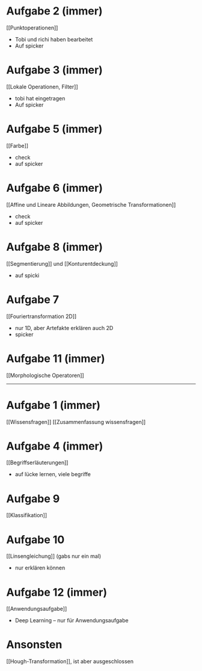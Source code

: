 
# Aufgabe 2 (immer)
[[Punktoperationen]]
- Tobi und richi haben bearbeitet
- Auf spicker
# Aufgabe 3 (immer)
[[Lokale Operationen, Filter]]
- tobi hat eingetragen
- Auf spicker
# Aufgabe 5 (immer)
[[Farbe]] 
- check
- auf spicker
# Aufgabe 6 (immer)
[[Affine und Lineare Abbildungen, Geometrische Transformationen]]
- check
- auf spicker

# Aufgabe 8 (immer)
[[Segmentierung]] und [[Konturentdeckung]]
- auf spicki

# Aufgabe 7
 [[Fouriertransformation 2D]]
- nur 1D, aber Artefakte erklären auch 2D
- spicker

# Aufgabe 11 (immer)
[[Morphologische Operatoren]]


---
# Aufgabe 1 (immer)
[[Wissensfragen]]
[[Zusammenfassung wissensfragen]]

# Aufgabe 4 (immer)
[[Begriffserläuterungen]]
- auf lücke lernen, viele begriffe


# Aufgabe 9
[[Klassifikation]]

# Aufgabe 10
[[Linsengleichung]] (gabs nur ein mal)
- nur erklären können


# Aufgabe 12 (immer)
[[Anwendungsaufgabe]]
- Deep Learning – nur für Anwendungsaufgabe


# Ansonsten
[[Hough-Transformation]], ist aber ausgeschlossen
